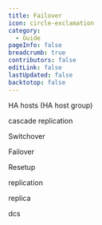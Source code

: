 ```yaml
---
title: Failover
icon: circle-exclamation
category:
  - Guide
pageInfo: false
breadcrumb: true
contributors: false
editLink: false
lastUpdated: false
backtotop: false
---
```

HA hosts (HA host group)

cascade replication

Switchover

Failover

Resetup

replication

replica

dcs
